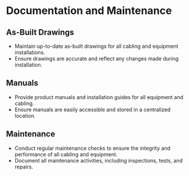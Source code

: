 # Documentation and Maintenance

## As-Built Drawings
- Maintain up-to-date as-built drawings for all cabling and equipment installations.
- Ensure drawings are accurate and reflect any changes made during installation.

## Manuals
- Provide product manuals and installation guides for all equipment and cabling.
- Ensure manuals are easily accessible and stored in a centralized location.

## Maintenance
- Conduct regular maintenance checks to ensure the integrity and performance of all cabling and equipment.
- Document all maintenance activities, including inspections, tests, and repairs.
